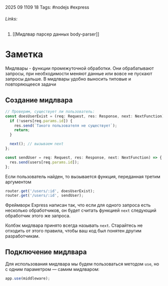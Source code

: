 2025 09 1109 18
Tags: #nodejs #express 
###### Links: 
1) [[Мидлвар парсер данных body-parser]]
# Заметка
Мидлвары - функции промежуточной обработки. Они обрабатывают запросы, при необходимости меняют данные или вовсе не пускают запросы дальше. В мидлвары удобно выносить типовые и повторяющееся задачи
## Создание мидлвара
```ts
// Проверим, существует ли пользователь:
const doesUserExist = (req: Request, res: Response, next: NextFunction) => {
  if (!users[req.params.id]) {
    res.send(`Такого пользователя не существует`);
    return;
  }

  next(); // вызываем next
};

const sendUser = req: Request, res: Response, next: NextFunction) => {
  res.send(users[req.params.id]);
};
```
Если пользователь найден, то вызывается функция, переданная третим аргументом
```ts
router.get('/users/:id', doesUserExist);
router.get('/users/:id', sendUser);
```
Фреймворк Express написан так, что если для одного запроса есть несколько обработчиков, он будет считать функцией `next` следующий обработчик этого же запроса.

Колбэк мидлвара принято всегда называть `next`. Старайтесь не отходить от этого правила, чтобы ваш код был понятен другим разработчикам.
## Подключение мидлвара
Для использования мидлвара мы будем пользоваться методом `use`, но с одним параметром — самим мидлваром:
```ts
app.use(middleware);
```